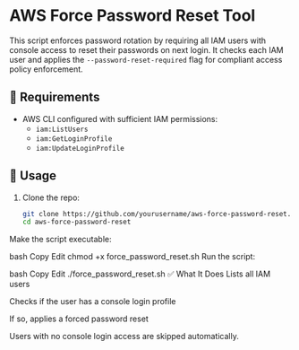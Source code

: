 # AWS Force Password Reset Tool

This script enforces password rotation by requiring all IAM users with console access to reset their passwords on next login. It checks each IAM user and applies the `--password-reset-required` flag for compliant access policy enforcement.

## 🔧 Requirements

- AWS CLI configured with sufficient IAM permissions:
  - `iam:ListUsers`
  - `iam:GetLoginProfile`
  - `iam:UpdateLoginProfile`

## 🚀 Usage

1. Clone the repo:
   ```bash
   git clone https://github.com/yourusername/aws-force-password-reset.git
   cd aws-force-password-reset
Make the script executable:

bash
Copy
Edit
chmod +x force_password_reset.sh
Run the script:

bash
Copy
Edit
./force_password_reset.sh
✅ What It Does
Lists all IAM users

Checks if the user has a console login profile

If so, applies a forced password reset

Users with no console login access are skipped automatically.
